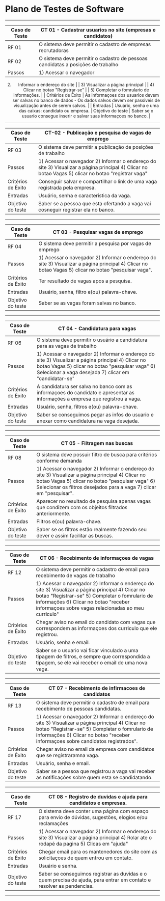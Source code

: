 # Plano de Testes de Software

<div align = "center">
  
-----------------------------------------------------------------------------------------------------------------------------------------------------------------------
|Caso de Teste |CT 01 - Cadastrar usuarios no site (empresas e candidatos) | 
|--------------------|------------------------------------|
| RF 01 | O sistema deve permitir o cadastro de empresas recrutadoras | 
| RF 02 | O sistema deve permitir o cadastro de pessoas candidatas a posições de trabalho | 
| Passos	| 1) Acessar o navegador 
2) Informar o endereço do site 
| | 3) Visualizar a página principal 
| | 4) Clicar no botao "Registrar-se"
| | 5) Completar o fomrulario de informações. |
| Critérios de Êxito | As informaçoes dos usuarios devem ser salvas no banco de dados - Os dados salvos devem ser passiveis de visualização antes de serem salvos. | 
| Entradas | Usuário, senha e uma das caixas: candidato ou empresa.
| Objetivo do teste | Saber se o usuario consegue inserir e salvar suas informaçoes no banco. | 
-----------------------------------------------------------------------------------------------------------------------------------------------------------------------

|Caso de Teste | CT-02 - Publicação e pesquisa de vagas de emprego |
|--------------------|------------------------------------|
| RF 03 | O sistema deve permitir a publicação de posições de trabalho|
|Passos | 1) Acessar o navegador 2) Informar o endereço do site 3) Visualizar a página principal 4) Clicar no botao Vagas 5) clicar no botao "registrar vaga" |
|Critérios de Êxito | Conseguir salvar e compartilhar o link de uma vaga registrada pela empresa.|
|Entradas| Usuário, senha e caracteristica da vaga.
|Objetivo do teste | Saber se a pessoa que esta ofertando a vaga vai cosneguir registrar ela no banco.|

-----------------------------------------------------------------------------------------------------------------------------------------------------------------------
|Caso de Teste | CT 03 - Pesquisar vagas de emprego |
|--------------------|------------------------------------|
| RF 04 | O sistema deve permitir a pesquisa por vagas de emprego|
|Passos | 1) Acessar o navegador 2) Informar o endereço do site 3) Visualizar a página principal 4) Clicar no botao Vagas 5) clicar no botao "pesquisar vaga".|
|Critérios de Êxito | Ter resultado de vagas apos a pesquisa.|
|Entradas| Usuário, senha, filtro e(ou) palavra-chave.
|Objetivo do teste | Saber se as vagas foram salvas no banco.|

-----------------------------------------------------------------------------------------------------------------------------------------------------------------------
|Caso de Teste | CT 04 - Candidatura para vagas |
|--------------------|------------------------------------|
| RF 06 | O sistema deve permitir o usuário a candidatura para as vagas de trabalho |
|Passos | 1) Acessar o navegador 2) Informar o endereço do site 3) Visualizar a página principal 4) Clicar no botao Vagas 5) clicar no botao "pesquisar vaga" 6) Selecionar a vaga desejada 7) clicar em "candidatar-se" |
|Critérios de Êxito | A candidatura ser salva no banco com as informaçoes do candidato e apresentar as informações a empresa que registrou a vaga.|
|Entradas |  Usuário, senha, filtros e(ou) palavra-chave.
|Objetivo do teste | Saber se conseguimos pegar as infos do usuario e anexar como candidatura na vaga desejada.|

-----------------------------------------------------------------------------------------------------------------------------------------------------------------------
|Caso de Teste | CT 05 - Filtragem nas buscas |
|--------------------|------------------------------------|
| RF 08 | O sistema deve possuir filtro de busca para critérios conforme demanda| 
|Passos | 1) Acessar o navegador 2) Informar o endereço do site 3) Visualizar a página principal 4) Clicar no botao Vagas 5) clicar no botao "pesquisar vaga" 6) Selecionar os filtros desejados para a vaga 7) clicar em "pesquisar".|
|Critérios de Êxito | Aparecer no resultado de pesquisa apenas vagas que condizem com os objeitos filtrados anteriormente.|
|Entradas| Filtros e(ou) palavra-chave.
|Objetivo do teste | Saber se os filtros estão realmente fazendo seu dever e assim facilitar as buscas.|
  
-----------------------------------------------------------------------------------------------------------------------------------------------------------------------
|Caso de Teste | CT 06 - Recebimento de informaçoes de vagas |
|--------------------|------------------------------------|
| RF 12 | O sistema deve permitir o cadastro de email para recebimento de vagas de trabalho|
|Passos | 1) Acessar o navegador 2) Informar o endereço do site 3) Visualizar a página principal 4) Clicar no botao "Registrar-se" 5) Completar o fomrulario de informações 6) Clicar no botao "receber informaçoes sobre vagas relacionadas ao meu curriculo"|
|Critérios de Êxito | Chegar aviso no email do candidato com vagas que correspondem as informaçoes dos curriculo que ele registrou.|
|Entradas| Usuário, senha e email.
|Objetivo do teste | Saber se o usuario vai ficar vinculado a uma tipagem de filtros, e sempre que correspondida a tipagem, se ele vai receber o email de uma nova vaga.|

-----------------------------------------------------------------------------------------------------------------------------------------------------------------------
|Caso de Teste | CT 07 - Recebimento de infirmacoes de candidatos|
|--------------------|------------------------------------|
| RF 13 | O sistema deve permitir o cadastro de email para recebimento de pessoas candidatas.|
|Passos | 1) Acessar o navegador 2) Informar o endereço do site 3) Visualizar a página principal 4) Clicar no botao "Registrar-se" 5) Completar o fomrulario de informações 6) Clicar no botao "receber informaçoes sobre candidatos registrados".|
|Critérios de Êxito | Chegar aviso no email da empresa com candidatos que se registraramna vaga.|
|Entradas| Usuário, senha e email.
|Objetivo do teste | Saber se a pessoa que registrou a vaga vai receber as notificações sobre quem esta se candidatando.|

-----------------------------------------------------------------------------------------------------------------------------------------------------------------------
|Caso de Teste | CT 08 - Registro de duvidas e ajuda para candidatos e empresas.|
|--------------------|------------------------------------|
| RF 17 | O sistema deve conter uma página com espaço para envio de dúvidas, sugestões, elogios e/ou reclamações|
|Passos | 1) Acessar o navegador 2) Informar o endereço do site 3) Visualizar a página principal 4) Rolar ate o rodapé da pagina 5) Clicas em "ajuda"|
|Critérios de Êxito | Chegar email para os mantenedores do site com as solicitaçoes de quem entrou em contato.|
|Entradas| Usuário e senha.
|Objetivo do teste | Saber se conseguimos registrar as duvidas e o quem precisa de ajuda, para entrar em contato e resolver as pendencias.|
-----------------------------------------------------------------------------------------------------------------------------------------------------------------------

